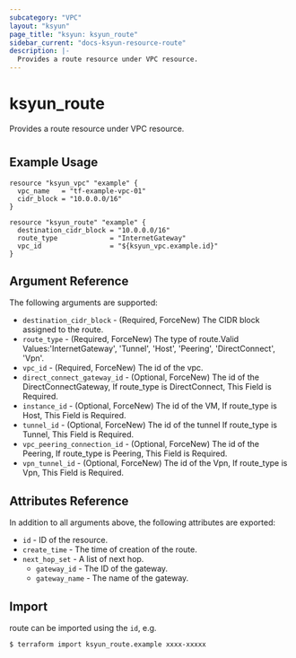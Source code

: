 ```yaml
---
subcategory: "VPC"
layout: "ksyun"
page_title: "ksyun: ksyun_route"
sidebar_current: "docs-ksyun-resource-route"
description: |-
  Provides a route resource under VPC resource.
---
```


# ksyun_route

Provides a route resource under VPC resource.

#

## Example Usage

```hcl
resource "ksyun_vpc" "example" {
  vpc_name   = "tf-example-vpc-01"
  cidr_block = "10.0.0.0/16"
}

resource "ksyun_route" "example" {
  destination_cidr_block = "10.0.0.0/16"
  route_type             = "InternetGateway"
  vpc_id                 = "${ksyun_vpc.example.id}"
}
```

## Argument Reference

The following arguments are supported:

* `destination_cidr_block` - (Required, ForceNew) The CIDR block assigned to the route.
* `route_type` - (Required, ForceNew) The type of route.Valid Values:'InternetGateway', 'Tunnel', 'Host', 'Peering', 'DirectConnect', 'Vpn'.
* `vpc_id` - (Required, ForceNew) The id of the vpc.
* `direct_connect_gateway_id` - (Optional, ForceNew) The id of the DirectConnectGateway, If route_type is DirectConnect, This Field is Required.
* `instance_id` - (Optional, ForceNew) The id of the VM, If route_type is Host, This Field is Required.
* `tunnel_id` - (Optional, ForceNew) The id of the tunnel If route_type is Tunnel, This Field is Required.
* `vpc_peering_connection_id` - (Optional, ForceNew) The id of the Peering, If route_type is Peering, This Field is Required.
* `vpn_tunnel_id` - (Optional, ForceNew) The id of the Vpn, If route_type is Vpn, This Field is Required.

## Attributes Reference

In addition to all arguments above, the following attributes are exported:

* `id` - ID of the resource.
* `create_time` - The time of creation of the route.
* `next_hop_set` - A list of next hop.
  * `gateway_id` - The ID of the gateway.
  * `gateway_name` - The name of the gateway.


## Import

route can be imported using the `id`, e.g.

```
$ terraform import ksyun_route.example xxxx-xxxxx
```


